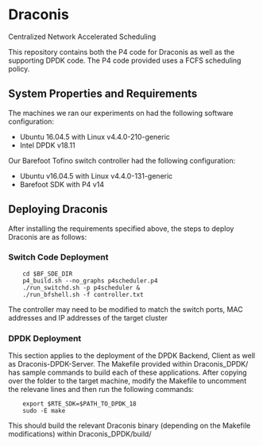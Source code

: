 # Draconis
Centralized Network Accelerated Scheduling

This repository contains both the P4 code for Draconis as well as the supporting DPDK code. The P4 code provided uses a FCFS scheduling policy.

## System Properties and Requirements

The machines we ran our experiments on had the following software configuration:
  - Ubuntu 16.04.5 with Linux v4.4.0-210-generic
  - Intel DPDK v18.11
 
Our Barefoot Tofino switch controller had the following configuration:
  - Ubuntu v16.04.5 with Linux v4.4.0-131-generic
  - Barefoot SDK with P4 v14

## Deploying Draconis

After installing the requirements specified above, the steps to deploy Draconis are as follows:

### Switch Code Deployment
        cd $BF_SDE_DIR
        p4_build.sh --no_graphs p4scheduler.p4
        ./run_switchd.sh -p p4scheduler &
        ./run_bfshell.sh -f controller.txt

The controller may need to be modified to match the switch ports, MAC addresses and IP addresses of the target cluster

### DPDK Deployment

This section applies to the deployment of the DPDK Backend, Client as well as Draconis-DPDK-Server. The Makefile provided within Draconis_DPDK/ has sample commands to build each of these applications. After copying over the folder to the target machine, modify the Makefile to uncomment the relevane lines and then run the following commands:

        export $RTE_SDK=$PATH_TO_DPDK_18
        sudo -E make

This should build the relevant Draconis binary (depending on the Makefile modifications) within Draconis_DPDK/build/


